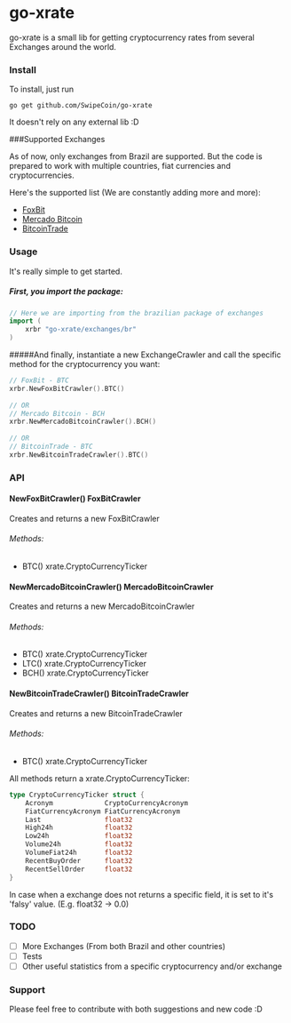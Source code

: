 # go-xrate

go-xrate is a small lib for getting cryptocurrency rates from several Exchanges around the world.

### Install

To install, just run 

`go get github.com/SwipeCoin/go-xrate`

It doesn't rely on any external lib :D
  
###Supported Exchanges

As of now, only exchanges from Brazil are supported. But the code is prepared to work with multiple countries, fiat currencies and cryptocurrencies. 

Here's the supported list (We are constantly adding more and more):
- [FoxBit](https://foxbit.exchange)
- [Mercado Bitcoin](https://wwww.mercadobitcoin.com.br) 
- [BitcoinTrade](https://bitcointrade.com.br)

### Usage
It's really simple to get started.

##### First, you import the package:
```go
// Here we are importing from the brazilian package of exchanges
import (
    xrbr "go-xrate/exchanges/br"
)
```

#####And finally, instantiate a new ExchangeCrawler and call the specific method for the cryptocurrency you want:
```go
// FoxBit - BTC
xrbr.NewFoxBitCrawler().BTC()
  
// OR 
// Mercado Bitcoin - BCH
xrbr.NewMercadoBitcoinCrawler().BCH()
 
// OR 
// BitcoinTrade - BTC
xrbr.NewBitcoinTradeCrawler().BTC()
```

### API
#### NewFoxBitCrawler() FoxBitCrawler
Creates and returns a new FoxBitCrawler

###### Methods:
- BTC() xrate.CryptoCurrencyTicker

#### NewMercadoBitcoinCrawler() MercadoBitcoinCrawler
Creates and returns a new MercadoBitcoinCrawler

###### Methods:
- BTC() xrate.CryptoCurrencyTicker
- LTC() xrate.CryptoCurrencyTicker
- BCH() xrate.CryptoCurrencyTicker

#### NewBitcoinTradeCrawler() BitcoinTradeCrawler
Creates and returns a new BitcoinTradeCrawler

###### Methods:
- BTC() xrate.CryptoCurrencyTicker

All methods return a xrate.CryptoCurrencyTicker:
```go
type CryptoCurrencyTicker struct {
	Acronym             CryptoCurrencyAcronym
	FiatCurrencyAcronym FiatCurrencyAcronym
	Last                float32
	High24h             float32
	Low24h              float32
	Volume24h           float32
	VolumeFiat24h       float32
	RecentBuyOrder      float32
	RecentSellOrder     float32
}
```

In case when a exchange does not returns a specific field, it is set to it's 'falsy' value. (E.g. float32 -> 0.0)

### TODO
- [ ] More Exchanges (From both Brazil and other countries)
- [ ] Tests
- [ ] Other useful statistics from a specific cryptocurrency and/or exchange

### Support
Please feel free to contribute with both suggestions and new code :D
